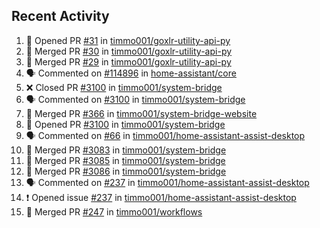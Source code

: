 ## Recent Activity

<!--START_SECTION:activity-->
1. 💪 Opened PR [#31](https://github.com/timmo001/goxlr-utility-api-py/pull/31) in [timmo001/goxlr-utility-api-py](https://github.com/timmo001/goxlr-utility-api-py)
2. 🎉 Merged PR [#30](https://github.com/timmo001/goxlr-utility-api-py/pull/30) in [timmo001/goxlr-utility-api-py](https://github.com/timmo001/goxlr-utility-api-py)
3. 🎉 Merged PR [#29](https://github.com/timmo001/goxlr-utility-api-py/pull/29) in [timmo001/goxlr-utility-api-py](https://github.com/timmo001/goxlr-utility-api-py)
4. 🗣 Commented on [#114896](https://github.com/home-assistant/core/issues/114896) in [home-assistant/core](https://github.com/home-assistant/core)
5. ❌ Closed PR [#3100](https://github.com/timmo001/system-bridge/pull/3100) in [timmo001/system-bridge](https://github.com/timmo001/system-bridge)
6. 🗣 Commented on [#3100](https://github.com/timmo001/system-bridge/issues/3100) in [timmo001/system-bridge](https://github.com/timmo001/system-bridge)
7. 🎉 Merged PR [#366](https://github.com/timmo001/system-bridge-website/pull/366) in [timmo001/system-bridge-website](https://github.com/timmo001/system-bridge-website)
8. 💪 Opened PR [#3100](https://github.com/timmo001/system-bridge/pull/3100) in [timmo001/system-bridge](https://github.com/timmo001/system-bridge)
9. 🗣 Commented on [#66](https://github.com/timmo001/home-assistant-assist-desktop/issues/66) in [timmo001/home-assistant-assist-desktop](https://github.com/timmo001/home-assistant-assist-desktop)
10. 🎉 Merged PR [#3083](https://github.com/timmo001/system-bridge/pull/3083) in [timmo001/system-bridge](https://github.com/timmo001/system-bridge)
11. 🎉 Merged PR [#3085](https://github.com/timmo001/system-bridge/pull/3085) in [timmo001/system-bridge](https://github.com/timmo001/system-bridge)
12. 🎉 Merged PR [#3086](https://github.com/timmo001/system-bridge/pull/3086) in [timmo001/system-bridge](https://github.com/timmo001/system-bridge)
13. 🗣 Commented on [#237](https://github.com/timmo001/home-assistant-assist-desktop/issues/237) in [timmo001/home-assistant-assist-desktop](https://github.com/timmo001/home-assistant-assist-desktop)
14. ❗ Opened issue [#237](https://github.com/timmo001/home-assistant-assist-desktop/issues/237) in [timmo001/home-assistant-assist-desktop](https://github.com/timmo001/home-assistant-assist-desktop)
15. 🎉 Merged PR [#247](https://github.com/timmo001/workflows/pull/247) in [timmo001/workflows](https://github.com/timmo001/workflows)
<!--END_SECTION:activity-->
